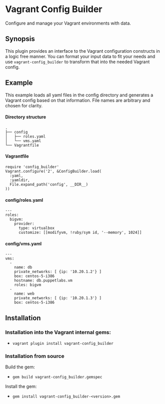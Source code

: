 Vagrant Config Builder
======================

Configure and manage your Vagrant environments with data.

Synopsis
--------

This plugin provides an interface to the Vagrant configuration constructs in a
logic free manner. You can format your input data to fit your needs and use
`vagrant-config_builder` to transform that into the needed Vagrant config.

Example
-------

This example loads all yaml files in the config directory and generates a
Vagrant config based on that information. File names are arbitrary and chosen
for clarity.

#### Directory structure

    .
    ├── config
    │   ├── roles.yaml
    │   └── vms.yaml
    └── Vagrantfile

#### Vagrantfile

    require 'config_builder'
    Vagrant.configure('2', &ConfigBuilder.load(
      :yaml,
      :yamldir,
      File.expand_path('config', __DIR__)
    ))

#### config/roles.yaml

    ---
    roles:
      bigvm:
        provider:
          type: virtualbox
          customize: [[modifyvm, !ruby/sym id, '--memory', 1024]]

#### config/vms.yaml

    ---
    vms:
      -
        name: db
        private_networks: [ {ip: '10.20.1.2'} ]
        box: centos-5-i386
        hostname: db.puppetlabs.vm
        roles: bigvm
      -
        name: web
        private_networks: [ {ip: '10.20.1.3'} ]
        box: centos-5-i386

Installation
------------

### Installation into the Vagrant internal gems:

  * `vagrant plugin install vagrant-config_builder`

### Installation from source

Build the gem:

  * `gem build vagrant-config_builder.gemspec`

Install the gem:

  * `gem install vagrant-config_builder-<version>.gem`
